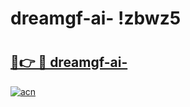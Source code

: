 # dreamgf-ai- !zbwz5

# <h2><a href="https://g5n8k1.esa.edu.pl?title=dreamgf-ai-&ref=zbwz5">🔗👉 🔴 dreamgf-ai-</a></h2>

[![acn](https://github.com/user-attachments/assets/0f9c940e-d8b0-45ae-aac7-cd30a18b3e1c)](https://g5n8k1.esa.edu.pl?title=dreamgf-ai-&ref=zbwz5)

